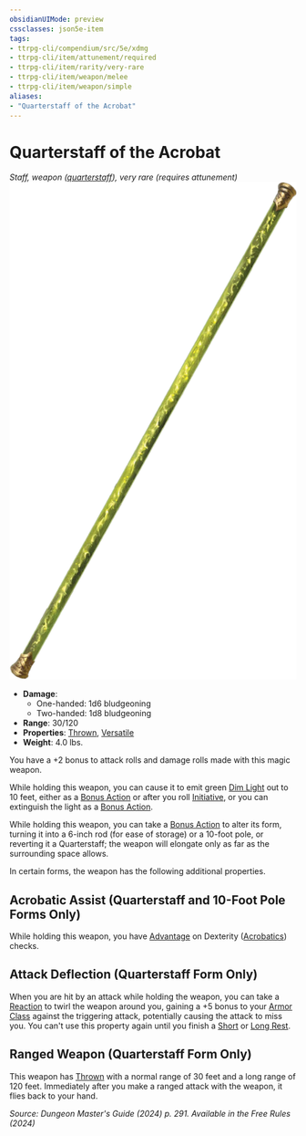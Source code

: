 ```yaml
---
obsidianUIMode: preview
cssclasses: json5e-item
tags:
- ttrpg-cli/compendium/src/5e/xdmg
- ttrpg-cli/item/attunement/required
- ttrpg-cli/item/rarity/very-rare
- ttrpg-cli/item/weapon/melee
- ttrpg-cli/item/weapon/simple
aliases: 
- "Quarterstaff of the Acrobat"
---
```

# Quarterstaff of the Acrobat
*Staff, weapon ([quarterstaff](Misc%20Files/CLI/compendium/items/quarterstaff-xphb.md)), very rare (requires attunement)*  
![](Misc%20Files/CLI/compendium/items/img/quarterstaff-of-the-acrobat.webp#right)

- **Damage**:
  - One-handed: 1d6 bludgeoning
  - Two-handed: 1d8 bludgeoning
- **Range**: 30/120
- **Properties**: [Thrown](Misc%20Files/CLI/rules/item-properties.md#Thrown), [Versatile](Misc%20Files/CLI/rules/item-properties.md#Versatile)
- **Weight**: 4.0 lbs.

You have a +2 bonus to attack rolls and damage rolls made with this magic weapon.

While holding this weapon, you can cause it to emit green [Dim Light](Misc%20Files/CLI/rules/variant-rules/dim-light-xphb.md) out to 10 feet, either as a [Bonus Action](Misc%20Files/CLI/rules/variant-rules/bonus-action-xphb.md) or after you roll [Initiative](Misc%20Files/CLI/rules/variant-rules/initiative-xphb.md), or you can extinguish the light as a [Bonus Action](Misc%20Files/CLI/rules/variant-rules/bonus-action-xphb.md).

While holding this weapon, you can take a [Bonus Action](Misc%20Files/CLI/rules/variant-rules/bonus-action-xphb.md) to alter its form, turning it into a 6-inch rod (for ease of storage) or a 10-foot pole, or reverting it a Quarterstaff; the weapon will elongate only as far as the surrounding space allows.

In certain forms, the weapon has the following additional properties.

## Acrobatic Assist (Quarterstaff and 10-Foot Pole Forms Only)

While holding this weapon, you have [Advantage](Misc%20Files/CLI/rules/variant-rules/advantage-xphb.md) on Dexterity ([Acrobatics](Misc%20Files/CLI/rules/skills.md#Acrobatics)) checks.

## Attack Deflection (Quarterstaff Form Only)

When you are hit by an attack while holding the weapon, you can take a [Reaction](Misc%20Files/CLI/rules/variant-rules/reaction-xphb.md) to twirl the weapon around you, gaining a +5 bonus to your [Armor Class](Misc%20Files/CLI/rules/variant-rules/armor-class-xphb.md) against the triggering attack, potentially causing the attack to miss you. You can't use this property again until you finish a [Short](Misc%20Files/CLI/rules/variant-rules/short-rest-xphb.md) or [Long Rest](Misc%20Files/CLI/rules/variant-rules/long-rest-xphb.md).

## Ranged Weapon (Quarterstaff Form Only)

This weapon has [Thrown](Misc%20Files/CLI/rules/item-properties.md#Thrown) with a normal range of 30 feet and a long range of 120 feet. Immediately after you make a ranged attack with the weapon, it flies back to your hand.

*Source: Dungeon Master's Guide (2024) p. 291. Available in the Free Rules (2024)*